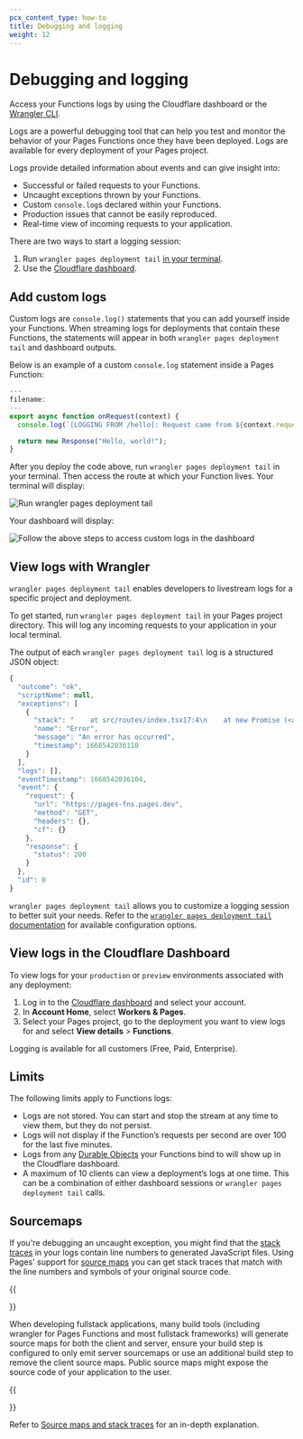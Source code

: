 ```yaml
---
pcx_content_type: how-to
title: Debugging and logging
weight: 12
---
```


# Debugging and logging

Access your Functions logs by using the Cloudflare dashboard or the [Wrangler CLI](/workers/wrangler/commands/#deployment-tail).

Logs are a powerful debugging tool that can help you test and monitor the behavior of your Pages Functions once they have been deployed. Logs are available for every deployment of your Pages project.

Logs provide detailed information about events and can give insight into:

* Successful or failed requests to your Functions.
* Uncaught exceptions thrown by your Functions.
* Custom `console.log`s declared within your Functions.
* Production issues that cannot be easily reproduced.
* Real-time view of incoming requests to your application.

There are two ways to start a logging session:

1. Run `wrangler pages deployment tail` [in your terminal](/pages/functions/debugging-and-logging/#view-logs-with-wrangler).
2. Use the [Cloudflare dashboard](/pages/functions/debugging-and-logging/#view-logs-in-the-cloudflare-dashboard).

## Add custom logs

Custom logs are `console.log()` statements that you can add yourself inside your Functions. When streaming logs for deployments that contain these Functions, the statements will appear in both `wrangler pages deployment tail` and dashboard outputs.

Below is an example of a custom `console.log` statement  inside a Pages Function:

```js
---
filename:
---
export async function onRequest(context) {
  console.log(`[LOGGING FROM /hello]: Request came from ${context.request.url}`);

  return new Response("Hello, world!");
}
```

After you deploy the code above, run `wrangler pages deployment tail` in your terminal. Then access the route at which your Function lives. Your terminal will display:

![Run `wrangler pages deployment tail`](/images/pages/platform/functions/wrangler-custom-logs.png)

Your dashboard will display:

![Follow the above steps to access custom logs in the dashboard](/images/pages/platform/functions/dash-custom-logs.png)

## View logs with Wrangler

`wrangler pages deployment tail` enables developers to livestream logs for a specific project and deployment.

To get started, run `wrangler pages deployment tail` in your Pages project directory. This will log any incoming requests to your application in your local terminal.

The output of each `wrangler pages deployment tail` log is a structured JSON object:

```js
{
  "outcome": "ok",
  "scriptName": null,
  "exceptions": [
    {
      "stack": "    at src/routes/index.tsx17:4\n    at new Promise (<anonymous>)\n",
      "name": "Error",
      "message": "An error has occurred",
      "timestamp": 1668542036110
    }
  ],
  "logs": [],
  "eventTimestamp": 1668542036104,
  "event": {
    "request": {
      "url": "https://pages-fns.pages.dev",
      "method": "GET",
      "headers": {},
      "cf": {}
    },
    "response": {
      "status": 200
    }
  },
  "id": 0
}
```

`wrangler pages deployment tail` allows you to customize a logging session to better suit your needs. Refer to the [`wrangler pages deployment tail` documentation](/workers/wrangler/commands/#deployment-tail) for available configuration options.

## View logs in the Cloudflare Dashboard

To view logs for your `production` or `preview` environments associated with any deployment:

1. Log in to the [Cloudflare dashboard](https://dash.cloudflare.com/) and select your account.
2. In **Account Home**, select **Workers & Pages**.
3. Select your Pages project, go to the deployment you want to view logs for and select **View details** > **Functions**.

Logging is available for all customers (Free, Paid, Enterprise).

## Limits

The following limits apply to Functions logs:

* Logs are not stored. You can start and stop the stream at any time to view them, but they do not persist.
* Logs will not display if the Function’s requests per second are over 100 for the last five minutes.
* Logs from any [Durable Objects](/pages/functions/bindings/#durable-objects) your Functions bind to will show up in the Cloudflare dashboard.
* A maximum of 10 clients can view a deployment’s logs at one time. This can be a combination of either dashboard sessions or `wrangler pages deployment tail` calls.

## Sourcemaps

If you're debugging an uncaught exception, you might find that the [stack traces](https://developer.mozilla.org/en-US/docs/Web/JavaScript/Reference/Global_Objects/Error/stack) in your logs contain line numbers to generated JavaScript files. Using Pages' support for [source maps](https://web.dev/articles/source-maps) you can get stack traces that match with the line numbers and symbols of your original source code.

{{<Aside type="note">}}

When developing fullstack applications, many build tools (including wrangler for Pages Functions and most fullstack frameworks) will generate source maps for both the client and server, ensure your build step is configured to only emit server sourcemaps or use an additional build step to remove the client source maps. Public source maps might expose the source code of your application to the user.

{{</Aside>}}

Refer to [Source maps and stack traces](/pages/functions/source-maps/) for an in-depth explanation.